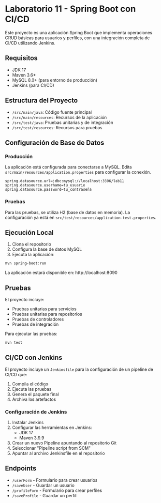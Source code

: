 # Laboratorio 11 - Spring Boot con CI/CD

Este proyecto es una aplicación Spring Boot que implementa operaciones CRUD básicas para usuarios y perfiles, con una integración completa de CI/CD utilizando Jenkins.

## Requisitos

- JDK 17
- Maven 3.6+
- MySQL 8.0+ (para entorno de producción)
- Jenkins (para CI/CD)

## Estructura del Proyecto

- `/src/main/java`: Código fuente principal
- `/src/main/resources`: Recursos de la aplicación
- `/src/test/java`: Pruebas unitarias y de integración
- `/src/test/resources`: Recursos para pruebas

## Configuración de Base de Datos

### Producción
La aplicación está configurada para conectarse a MySQL. Edita `src/main/resources/application.properties` para configurar la conexión.

```properties
spring.datasource.url=jdbc:mysql://localhost:3306/lab11
spring.datasource.username=tu_usuario
spring.datasource.password=tu_contraseña
```

### Pruebas
Para las pruebas, se utiliza H2 (base de datos en memoria). La configuración ya está en `src/test/resources/application-test.properties`.

## Ejecución Local

1. Clona el repositorio
2. Configura la base de datos MySQL
3. Ejecuta la aplicación:

```bash
mvn spring-boot:run
```

La aplicación estará disponible en: http://localhost:8090

## Pruebas

El proyecto incluye:
- Pruebas unitarias para servicios
- Pruebas unitarias para repositorios
- Pruebas de controladores
- Pruebas de integración

Para ejecutar las pruebas:

```bash
mvn test
```

## CI/CD con Jenkins

El proyecto incluye un `Jenkinsfile` para la configuración de un pipeline de CI/CD que:
1. Compila el código
2. Ejecuta las pruebas
3. Genera el paquete final
4. Archiva los artefactos

### Configuración de Jenkins

1. Instalar Jenkins
2. Configurar las herramientas en Jenkins:
   - JDK 17
   - Maven 3.9.9
3. Crear un nuevo Pipeline apuntando al repositorio Git
4. Seleccionar "Pipeline script from SCM"
5. Apuntar al archivo Jenkinsfile en el repositorio

## Endpoints

- `/userForm` - Formulario para crear usuarios
- `/saveUser` - Guardar un usuario
- `/profileForm` - Formulario para crear perfiles
- `/saveProfile` - Guardar un perfil 